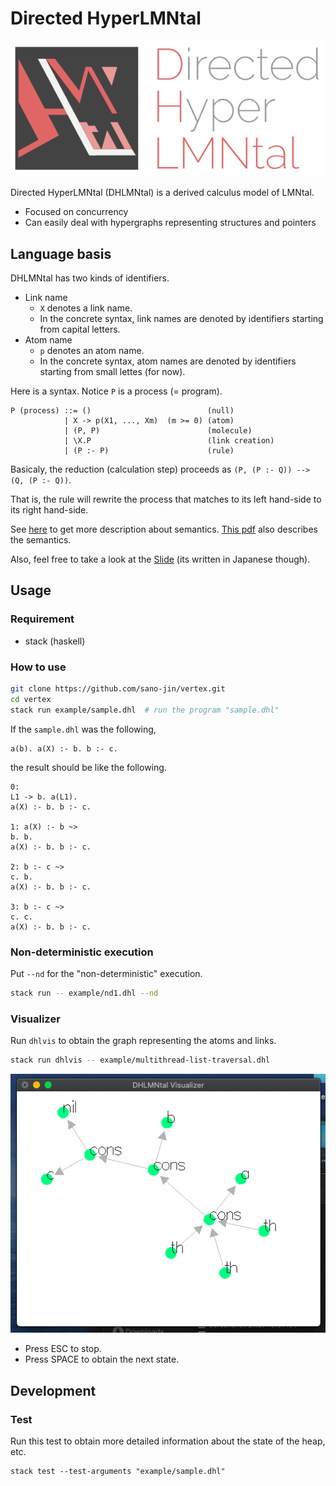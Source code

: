 # Directed HyperLMNtal

![Image of DHLMNtalIcon](https://github.com/sano-jin/vertex/blob/master/doc/DHLMNtal-logo-red.png)


Directed HyperLMNtal (DHLMNtal) is a derived calculus model of LMNtal.

- Focused on concurrency
- Can easily deal with hypergraphs representing structures and pointers

## Language basis
DHLMNtal has two kinds of identifiers.

- Link name
  - `X` denotes a link name.
  - In the concrete syntax, link names are denoted by identifiers starting from capital letters.
- Atom name
  - `p` denotes an atom name.
  - In the concrete syntax, atom names are denoted by identifiers starting from small lettes (for now).

Here is a syntax. Notice `P` is a process (= program).

```
P (process) ::= ()                          (null)
            | X -> p(X1, ..., Xm)  (m >= 0) (atom)
            | (P, P)                        (molecule)
            | \X.P                          (link creation)
            | (P :- P)                      (rule)
```

Basicaly, the reduction (calculation step) proceeds as `(P, (P :- Q)) --> (Q, (P :- Q))`.

That is, the rule will rewrite the process that matches to its left hand-side to its right hand-side.

See [here](https://github.com/sano-jin/vertex/blob/master/semantics.md) to get more description about semantics.
[This pdf](https://github.com/sano-jin/vertex/blob/master/doc/Directed_HyperFlatLMNtal.pdf) also describes the semantics.

Also, feel free to take a look at the [Slide](https://github.com/sano-jin/vertex/blob/master/doc/DHLMNtal.pdf) (its written in Japanese though).

## Usage

### Requirement
- stack (haskell)

### How to use

```bash
git clone https://github.com/sano-jin/vertex.git
cd vertex
stack run example/sample.dhl  # run the program "sample.dhl"
```

If the `sample.dhl` was the following,
```
a(b). a(X) :- b. b :- c.
```

the result should be like the following.
```
0: 
L1 -> b. a(L1). 
a(X) :- b. b :- c. 

1: a(X) :- b ~> 
b. b. 
a(X) :- b. b :- c. 

2: b :- c ~> 
c. b. 
a(X) :- b. b :- c. 

3: b :- c ~> 
c. c. 
a(X) :- b. b :- c. 
```

### Non-deterministic execution

Put `--nd` for the "non-deterministic" execution.
```bash
stack run -- example/nd1.dhl --nd
```

### Visualizer

Run `dhlvis` to obtain the graph representing the atoms and links.

```bash
stack run dhlvis -- example/multithread-list-traversal.dhl
```

![Image of the Visualizer](https://github.com/sano-jin/vertex/blob/master/doc/dhlvis_image.png)

- Press ESC to stop.
- Press SPACE to obtain the next state.

## Development

### Test
Run this test to obtain more detailed information about the state of the heap, etc.

```shell
stack test --test-arguments "example/sample.dhl"
```




